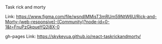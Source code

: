 Task rick and morty

Link: https://www.figma.com/file/wsndIMMisT3mRUm59NtW6U/Rick-and-Morty-(web-responsive)-(Community)?node-id=0-1&t=FnuPzGkpueYQ2j8X-0

gh-pages Link: https://skykeyua.github.io/react-taskrickandmorty/
